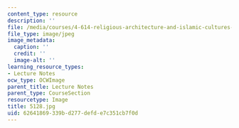 ```yaml
---
content_type: resource
description: ''
file: /media/courses/4-614-religious-architecture-and-islamic-cultures-fall-2002/62641869339bd277defde7c351cb7f0d_5128.jpg
file_type: image/jpeg
image_metadata:
  caption: ''
  credit: ''
  image-alt: ''
learning_resource_types:
- Lecture Notes
ocw_type: OCWImage
parent_title: Lecture Notes
parent_type: CourseSection
resourcetype: Image
title: 5128.jpg
uid: 62641869-339b-d277-defd-e7c351cb7f0d
---
```

